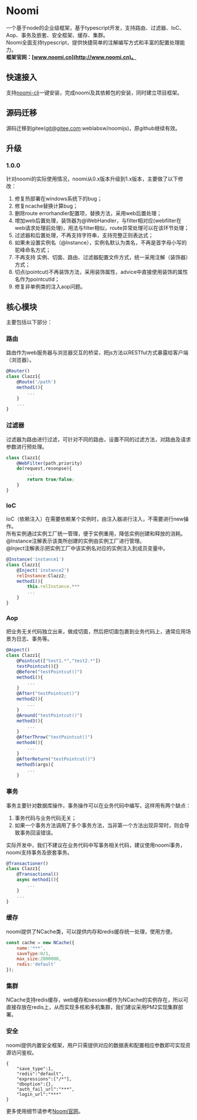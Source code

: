 # Noomi
一个基于node的企业级框架，基于typescript开发，支持路由、过滤器、IoC、Aop、事务及嵌套、安全框架、缓存、集群。  
Noomi全面支持typescript，提供快捷简单的注解编写方式和丰富的配置处理能力。   
**框架官网：[www.noomi.cn](http://www.noomi.cn)。**
## 快速接入
支持[noomi-cli](https://www.npmjs.com/package/noomi-cli)一键安装，完成noomi及其依赖包的安装，同时建立项目框架。

## 源码迁移
源码迁移到gitee(git@gitee.com:weblabsw/noomijs)，原github继续有效。
## 升级
### 1.0.0
针对noomi的实际使用情况，noomi从0.x版本升级到1.x版本，主要做了以下修改：
1. 修复热部署在windows系统下的bug；
2. 修复ncache替换计算bug；
3. 删除route errorhandler配置项，替换方法，采用web后置处理；
4. 增加web后置处理，装饰器为@WebHandler，与filter相对应(webfilter在web请求处理前处理)，用法与filter相似，route异常处理可以在该环节处理；
5. 过滤器和后置处理，不再支持字符串，支持完整正则表达式；
6. 如果未设置实例名（@Instance），实例名默认为类名，不再是首字母小写的驼峰命名方式；
7. 不再支持 实例、切面、路由、过滤器配置文件方式，统一采用注解（装饰器）方式；
8. 切点(pointcut)不再装饰方法，采用装饰属性，advice中直接使用装饰的属性名作为pointcutId；
9. 修复非单例类的注入aop问题。
## 核心模块
主要包括以下部分：
### 路由
路由作为web服务器与浏览器交互的桥梁，把js方法以RESTful方式暴露给客户端（浏览器）。
```javascript
@Router()
class Clazz1{
    @Route('/path')
    method1(){
        ...
    }
    ...
}
```
### 过滤器
过滤器为路由进行过滤，可针对不同的路由，设置不同的过滤方法，对路由及请求参数进行预处理。
```javascript
class Clazz1{
    @WebFilter(path,priority)
    do(request,resonpse){
        ...
        return true/false;
    }
}
```
### IoC
IoC（依赖注入）在需要依赖某个实例时，由注入器进行注入，不需要进行new操作。     
所有实例通过实例工厂统一管理，便于实例重用，降低实例创建和释放的消耗。   
@Instance注解表示该类所创建的实例由实例工厂进行管理。  
@Inject注解表示把实例工厂中该实例名对应的实例注入到成员变量中。
```javascript
@Instance('instance1')
class Clazz1{
    @Inject('instance2')
    relInstance:Clazz2;
    method1(){
        this.relInstance.***
        ...
    }
}
```
### Aop
把业务无关代码独立出来，做成切面，然后把切面包裹到业务代码上，通常应用场景为日志、事务等。  
```javascript
@Aspect()
class Clazz1{
    @Pointcut(["test1.*","test2.*"])
    testPointcut(){}
    @Before("testPointcut()")
    method1(){
        ...
    }
    @After("testPointcut()")
    method2(){
        ...
    }
    @Around("testPointcut()")
    method3(){
        ...
    }
    @AfterThrow("testPointcut()")
    method4(){
        ...
    }
    @AfterReturn("testPointcut()")
    method5(args){
        ...
    }
```
### 事务
事务主要针对数据库操作，事务操作可以在业务代码中编写，这样用有两个缺点：  
1. 事务代码与业务代码无关；
2. 如果一个事务方法调用了多个事务方法，当非第一个方法出现异常时，则会导致事务回滚错误。  

实际开发中，我们不建议在业务代码中写事务相关代码，建议使用noomi事务，noomi支持事务及嵌套事务。
```javascript
@Transactioner()
class Clazz1{
    @Transactional()
    async method1(){
        ...
    }
    ...
}
```
### 缓存
noomi提供了NCache类，可以提供内存和redis缓存统一处理，使用方便。
```javascript
const cache = new NCache({
    name:'***',
    saveType:0/1,
    max_size:2000000,
    redis:'default'
});
```
### 集群
NCache支持redis缓存，web缓存和session都作为NCache的实例存在，所以可直接存放在redis上，从而实现多核和多机集群，我们建议采用PM2实现集群部署。

### 安全
noomi提供内置安全框架，用户只需提供对应的数据表和配置相应参数即可实现资源访问鉴权。
```
{
    "save_type":1,
    "redis":"default",
    "expressions":["/*"],       
    "dboption":{},
    "auth_fail_url":"***",    
    "login_url":"***"         
}
```
更多使用细节请参考[Noomi官网](http://www.noomi.cn)。

